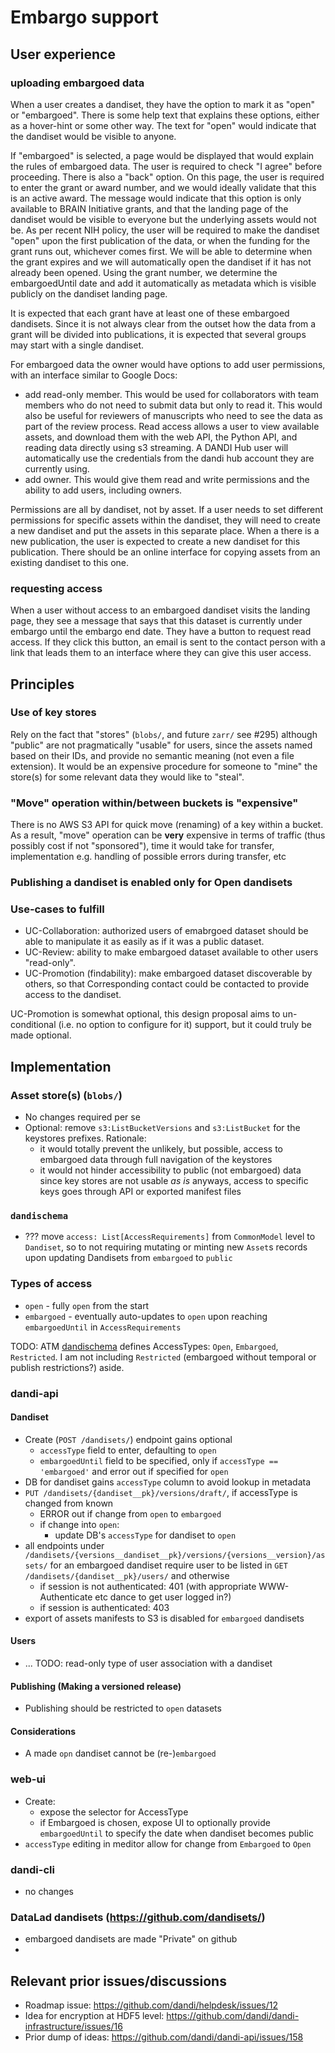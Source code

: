 # Embargo support

## User experience

### uploading embargoed data
When a user creates a dandiset, they have the option to mark it as "open" or "embargoed". There is some help text that explains these options, either as a hover-hint or some other way. The text for "open" would indicate that the dandiset would be visible to anyone.

If "embargoed" is selected, a page would be displayed that would explain the rules of embargoed data. The user is required to check "I agree" before proceeding. There is also a "back" option. On this page, the user is required to enter the grant or award number, and we would ideally validate that this is an active award. The message would indicate that this option is only available to BRAIN Initiative grants, and that the landing page of the dandiset would be visible to everyone but the underlying assets would not be. As per recent NIH policy, the user will be required to make the dandiset "open" upon the first publication of the data, or when the funding for the grant runs out, whichever comes first. We will be able to determine when the grant expires and we will automatically open the dandiset if it has not already been opened. Using the grant number, we determine the embargoedUntil date and add it automatically as metadata which is visible publicly on the dandiset landing page.

It is expected that each grant have at least one of these embargoed dandisets. Since it is not always clear from the outset how the data from a grant will be divided into publications, it is expected that several groups may start with a single dandiset.

For embargoed data the owner would have options to add user permissions, with an interface similar to Google Docs:

* add read-only member. This would be used for collaborators with team members who do not need to submit data but only to read it. This would also be useful for reviewers of manuscripts who need to see the data as part of the review process. Read access allows a user to view available assets, and download them with the web API, the Python API, and reading data directly using s3 streaming. A DANDI Hub user will automatically use the credentials from the dandi hub account they are currently using.
* add owner. This would give them read and write permissions and the ability to add users, including owners.

Permissions are all by dandiset, not by asset. If a user needs to set different permissions for specific assets within the dandiset, they will need to create a new dandiset and put the assets in this separate place.
When a there is a new publication, the user is expected to create a new dandiset for this publication. There should be an online interface for copying assets from an existing dandiset to this one.

### requesting access

When a user without access to an embargoed dandiset visits the landing page, they see a message that says that this
dataset is currently under embargo until the embargo end date. They have a button to request read access. If they
click this button, an email is sent to the contact person with a link that leads them to an interface where they can
give this user access.

## Principles

### Use of key stores

Rely on the fact that "stores" (`blobs/`, and future `zarr/` see #295) although "public" are not pragmatically "usable" for users, since the assets named based on their IDs, and provide no semantic meaning (not even a file extension).
It would be an expensive procedure for someone to "mine" the store(s) for some relevant data they would like to "steal".

### "Move" operation within/between buckets is "expensive"

There is no AWS S3 API for quick move (renaming) of a key within a bucket.
As a result, "move" operation can be **very** expensive in terms of traffic (thus possibly cost if not "sponsored"), time it would take for transfer, implementation e.g. handling of possible errors during transfer, etc

### Publishing a dandiset is enabled only for Open dandisets

### Use-cases to fulfill

- UC-Collaboration: authorized users of emabrgoed dataset should be able to manipulate it as easily as if it was a public dataset.
- UC-Review: ability to make embargoed dataset available to other users "read-only".
- UC-Promotion (findability): make embargoed dataset discoverable by others, so that Corresponding contact could be contacted to provide access to the dandiset.

UC-Promotion is somewhat optional, this design proposal aims to un-conditional (i.e. no option to configure for it) support, but it could truly be made optional.

## Implementation

### Asset store(s) (`blobs/`)

- No changes required per se
- Optional: remove `s3:ListBucketVersions` and `s3:ListBucket` for the keystores prefixes. Rationale:
    - it would totally prevent the unlikely, but possible, access to embargoed data through full navigation of the keystores
    - it would not hinder accessibility to public (not embargoed) data since key stores are not usable *as is* anyways, access to specific keys goes through API or exported manifest files

### `dandischema`

- ??? move `access: List[AccessRequirements]` from `CommonModel` level to `Dandiset`, so to not requiring mutating or minting new `Asset`s records upon updating Dandisets from `embargoed` to `public`

### Types of access

- `open` - fully `open` from the start
- `embargoed` - eventually auto-updates to `open` upon reaching `embargoedUntil` in `AccessRequirements`

TODO: ATM [dandischema](https://github.com/dandi/dandischema/blob/master/dandischema/model_types.py) defines AccessTypes: `Open`, `Embargoed`, `Restricted`.  I am not including `Restricted` (embargoed without temporal or publish restrictions?) aside.

### dandi-api

#### Dandiset

- Create (`POST /dandisets/`) endpoint gains optional
  - `accessType` field to enter, defaulting to `open`
  - `embargoedUntil` field to be specified, only if `accessType == 'embargoed'` and error out if specified for `open`
- DB for dandiset gains `accessType` column to avoid lookup in metadata
- `PUT /dandisets/{dandiset__pk}/versions/draft/`, if accessType is changed from known
  - ERROR out if change from `open` to `embargoed`
  - if change into `open`:
    - update DB's `accessType` for dandiset to `open`
- all endpoints under `/dandisets/{versions__dandiset__pk}/versions/{versions__version}/assets/` for an embargoed dandiset require user to be listed in `GET /dandisets/{dandiset__pk}/users/` and otherwise
  - if session is not authenticated: 401 (with appropriate WWW-Authenticate etc dance to get user logged in?)
  - if session is authenticated: 403
- export of assets manifests to S3 is disabled for `embargoed` dandisets

#### Users

- ... TODO: read-only type of user association with a dandiset

#### Publishing (Making a versioned release)

- Publishing should be restricted to `open` datasets

#### Considerations

- A made `opn` dandiset cannot be (re-)`embargoed`

### web-ui

- Create:
  - expose the selector for AccessType
  - if Embargoed is chosen, expose UI to optionally provide `embargoedUntil` to specify the date when dandiset becomes public
- `accessType` editing in meditor allow for change from `Embargoed` to `Open`

### dandi-cli

- no changes


### DataLad dandisets (https://github.com/dandisets/)

- embargoed dandisets are made "Private" on github
-

## Relevant prior issues/discussions

- Roadmap issue: https://github.com/dandi/helpdesk/issues/12
- Idea for encryption at HDF5 level: https://github.com/dandi/dandi-infrastructure/issues/16
- Prior dump of ideas: https://github.com/dandi/dandi-api/issues/158
